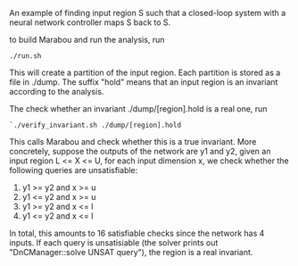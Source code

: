 An example of finding input region S such that a closed-loop system with a neural network controller maps S back to S.

to build Marabou and run the analysis, run

   `./run.sh`

This will create a partition of the input region. Each partition is stored as a file in ./dump.
The suffix "hold" means that an input region is an invariant according to the analysis.

The check whether an invariant ./dump/[region].hold is a real one, run

    `./verify_invariant.sh ./dump/[region].hold

This calls Marabou and check whether this is a true invariant.
More concretely, suppose the outputs of the network are y1 and y2, given an input region L <= X <= U, for each input dimension x,
we check whether the following queries are unsatisfiable:

   1. y1 >= y2 and x >= u
   2. y1 <= y2 and x >= u
   3. y1 >= y2 and x <= l
   4. y1 <= y2 and x <= l

In total, this amounts to 16 satisfiable checks since the network has 4 inputs.
If each query is unsatisiable (the solver prints out "DnCManager::solve UNSAT query"), the region is a real invariant.
